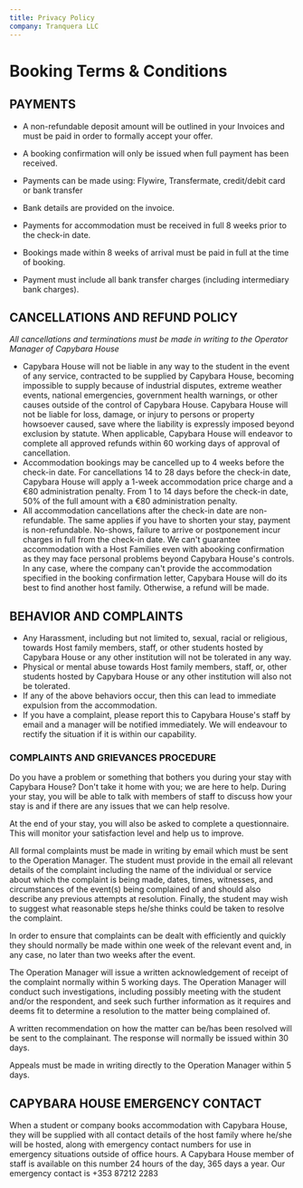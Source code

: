 ```yaml
---
title: Privacy Policy
company: Tranquera LLC
---
```


# Booking Terms & Conditions

## PAYMENTS

* A non-refundable deposit amount will be outlined in your Invoices and must be paid in order to formally accept your offer.

* A booking confirmation will only be issued when full payment has been received.

* Payments can be made using: Flywire, Transfermate, credit/debit card or bank transfer

* Bank details are provided on the invoice.

* Payments for accommodation must be received in full 8 weeks prior to the check-in date.

* Bookings made within 8 weeks of arrival must be paid in full at the time of booking.

* Payment must include all bank transfer charges (including intermediary bank charges).

## CANCELLATIONS AND REFUND POLICY

*All cancellations and terminations must be made in writing to the Operator Manager of Capybara House*

* Capybara House will not be liable in any way to the student in the event of any service, contracted to be supplied by Capybara House, becoming impossible to supply because of industrial disputes, extreme weather events, national emergencies, government health warnings, or other causes outside of the control of Capybara House. Capybara House will not be liable for loss, damage, or injury to persons or property howsoever caused, save where the liability is expressly imposed beyond exclusion by statute. When applicable, Capybara House will endeavor to complete all approved refunds within 60 working days of approval of cancellation.
* Accommodation bookings may be cancelled up to 4 weeks before the check-in date. For cancellations 14 to 28 days before the check-in date, Capybara House will apply a 1-week accommodation price charge and a €80 administration penalty. From 1 to 14 days before the check-in date, 50% of the full amount with a €80 administration penalty.
* All accommodation cancellations after the check-in date are non-refundable. The same applies if you have to shorten your stay, payment is non-refundable. No-shows, failure to arrive or postponement incur charges in full from the check-in date. We can't guarantee accommodation with a Host Families even with abooking confirmation as they may face personal problems beyond Capybara House's controls. In any case, where the company can't provide the accommodation specified in the booking confirmation letter, Capybara House will do its best to find another host family. Otherwise, a refund will be made.

## BEHAVIOR AND COMPLAINTS

* Any Harassment, including but not limited to, sexual, racial or religious, towards Host family members, staff, or other students hosted by Capybara House or any other institution will not be tolerated in any way.
* Physical or mental abuse towards Host family members, staff, or, other students hosted by Capybara House or any other institution will also not be tolerated.
* If any of the above behaviors occur, then this can lead to immediate expulsion from the accommodation.
* If you have a complaint, please report this to Capybara House's staff by email and a manager will be notified immediately. We will endeavour to rectify the situation if it is within our capability.

### COMPLAINTS AND GRIEVANCES PROCEDURE

Do you have a problem or something that bothers you during your stay with Capybara House?  Don't take it home with you; we are here to help. During your stay, you will be able to talk with members of staff to discuss how your stay is and if there are any issues that we can help resolve.

At the end of your stay, you will also be asked to complete a questionnaire. This will monitor your satisfaction level and help us to improve.

All formal complaints must be made in writing by email which must be sent to the Operation Manager. The student must provide in the email all relevant details of the complaint including the name of the individual or service about which the complaint is being made, dates, times, witnesses, and circumstances of the event(s) being complained of and should also describe any previous attempts at resolution. Finally, the student may wish to suggest what reasonable steps he/she thinks could be taken to resolve the complaint.

In order to ensure that complaints can be dealt with efficiently and quickly they should normally be made within one week of the relevant event and, in any case, no later than two weeks after the event.

The Operation Manager will issue a written acknowledgement of receipt of the complaint normally within 5 working days. The Operation Manager will conduct such investigations, including possibly meeting with the student and/or the respondent, and seek such further information as it requires and deems fit to determine a resolution to the matter being complained of.

A written recommendation on how the matter can be/has been resolved will be sent to the complainant. The response will normally be issued within 30 days.

Appeals must be made in writing directly to the Operation Manager within 5 days.


## CAPYBARA HOUSE EMERGENCY CONTACT

When a student or company books accommodation with Capybara House, they will be supplied with all contact details of the host family where he/she will be hosted, along with emergency contact numbers for use in emergency situations outside of office hours. A Capybara House member of staff is available on this number 24 hours of the day, 365 days a year. Our emergency contact is +353 87212 2283
